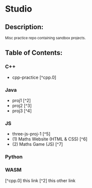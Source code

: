 # Studio
## Description:
<sub>
  Misc practice repo containing sandbox projects.
</sub>

## Table of Contents:

### C++
- cpp-practice [^cpp.0]

### Java
- proj1 [^2]
- proj2 [^3]
- proj3 [^4]

### JS
- three-js-proj-1 [^5]
- (1) Maths Website (HTML & CSS) [^6]
- (2) Maths Game (JS) [^7]

### Python

### WASM


[^cpp.0] this link
[^2] this other link
